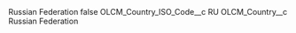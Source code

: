 <?xml version="1.0" encoding="UTF-8"?>
<CustomMetadata xmlns="http://soap.sforce.com/2006/04/metadata" xmlns:xsi="http://www.w3.org/2001/XMLSchema-instance" xmlns:xsd="http://www.w3.org/2001/XMLSchema">
    <label>Russian Federation</label>
    <protected>false</protected>
    <values>
        <field>OLCM_Country_ISO_Code__c</field>
        <value xsi:type="xsd:string">RU</value>
    </values>
    <values>
        <field>OLCM_Country__c</field>
        <value xsi:type="xsd:string">Russian Federation</value>
    </values>
</CustomMetadata>
